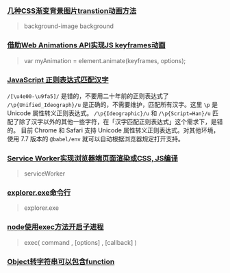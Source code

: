### [几种CSS渐变背景图片transtion动画方法](https://www.zhangxinxu.com/wordpress/2018/03/background-gradient-transtion/)

> background-image background

### [借助Web Animations API实现JS keyframes动画](https://www.zhangxinxu.com/wordpress/2018/03/web-animations-api-dynamic-feature-animation/)

> var myAnimation = element.animate(keyframes, options);

### [JavaScript 正则表达式匹配汉字](https://zhuanlan.zhihu.com/p/33335629)

`/[\u4e00-\u9fa5]/` 是错的，不要用二十年前的正则表达式了
`/\p{Unified_Ideograph}/u` 是正确的，不需要维护，匹配所有汉字。这里 `\p` 是 Unicode 属性转义正则表达式。
`/\p{Ideographic}/u` 和 `/\p{Script=Han}/u` 匹配了除了汉字以外的其他一些字符，在「汉字匹配正则表达式」这个需求下，是错的。
目前 Chrome 和 Safari 支持 Unicode 属性转义正则表达式。对其他环境，使用 7.7 版本的 `@babel/env` 就可以自动根据浏览器规定打开支持。

### [Service Worker实现浏览器端页面渲染或CSS, JS编译](https://www.zhangxinxu.com/wordpress/2018/04/service-worker-client-online-html-css-complie/)

> serviceWorker

### [explorer.exe命令行](https://www.cnblogs.com/zzr-stdio/articles/13140775.html)

> explorer.exe

### [node使用exec方法开启子进程](https://blog.csdn.net/xuelian3015/article/details/125923099)

> exec( command , [options] , [callback] )

### [Object转字符串可以包含function](https://blog.csdn.net/LanChongQiChuang/article/details/103683642)
